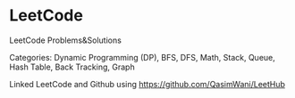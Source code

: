 # LeetCode
LeetCode Problems&amp;Solutions

Categories: Dynamic Programming (DP), BFS, DFS, Math, Stack, Queue, Hash Table, Back Tracking, Graph

Linked LeetCode and Github using https://github.com/QasimWani/LeetHub
